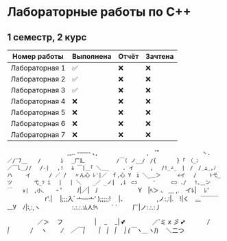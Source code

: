 # Лабораторные работы по C++  
## 1 семестр, 2 курс

| Номер работы  | Выполнена | Отчёт   | Зачтена |
|---------------|-----------|---------|---------|
| Лабораторная 1 | ✅         | ❌       | ❌       |
| Лабораторная 2 | ✅         | ❌       | ❌       |
| Лабораторная 3 | ✅         | ❌       | ❌       |
| Лабораторная 4 | ❌         | ❌       | ❌       |
| Лабораторная 5 | ❌         | ❌       | ❌       |
| Лабораторная 6 | ❌         | ❌       | ❌       |
| Лабораторная 7 | ❌         | ❌       | ❌       |

　　　　　　　　　　_,.. -──- ､,
　　　　　　　　,　'" 　 　　　 　　 `ヽ.
　　　　　　 ／/¨7__　　/ 　 　 i　 _厂廴
　　　　　 /￣( ノ__/　/{　　　　} ｢　（_冫
　　　　／￣l＿// 　/-|　 ,!　 ﾑ ￣|＿｢ ＼＿_
　　. イ　 　 ,　 /!_∠_　|　/　/_⊥_,ﾉ ハ　 　イ
　　　/ ／ / 　〃ん心 ﾚ'|／　ｆ,心 Y　i ＼_＿＞　
　 ∠イ 　/　 　ﾄ弋_ツ　　 　 弋_ﾂ i　 |　 | ＼
　 _／ _ノ|　,i　⊂⊃　　　'　　　⊂⊃ ./　 !､＿ン
　　￣　　∨|　,小、　　` ‐ ' 　　 /|／|　/
　 　 　 　 　 Y　|ﾍ＞ 、 ＿ ,.　イﾚ|　 ﾚ'
　　　　　　 r'.| 　|;;;入ﾞ亠―亠' );;;;;! 　|､
　　　　　 ,ノ:,:|.　!|く　__￣￣￣__У　ﾉ|:,:,ヽ
　　　　　:.:.:.:ﾑ人!ﾍ　 　` ´ 　　 厂|ノ:.:.:丿


　　　　　／＞　 フ
　　　　　| 　_　 _| 💕
　 　　　／`ミ _x 彡 💕
　　 　 /　　　 　 |
　　　 /　 ヽ　　 ﾉ
　／￣|　　 |　|　|
　| (￣ヽ＿_ヽ_)_)
　＼二つ